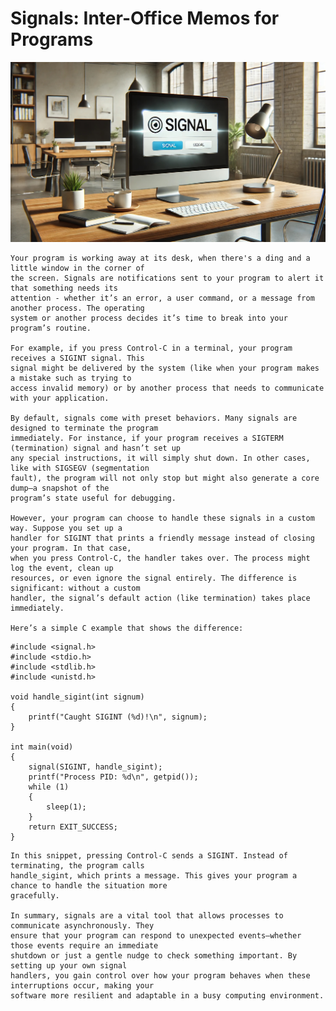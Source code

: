 # Signals: Inter-Office Memos for Programs

![signal](https://github.com/internashionalist/atlas-system_linux/blob/main/signals/signal.jpg)

	Your program is working away at its desk, when there's a ding and a little window in the corner of
	the screen. Signals are notifications sent to your program to alert it that something needs its
	attention - whether it’s an error, a user command, or a message from another process. The operating
	system or another process decides it’s time to break into your program’s routine. 

	For example, if you press Control-C in a terminal, your program receives a SIGINT signal. This
	signal might be delivered by the system (like when your program makes a mistake such as trying to
	access invalid memory) or by another process that needs to communicate with your application.

	By default, signals come with preset behaviors. Many signals are designed to terminate the program
	immediately. For instance, if your program receives a SIGTERM (termination) signal and hasn’t set up
	any special instructions, it will simply shut down. In other cases, like with SIGSEGV (segmentation
	fault), the program will not only stop but might also generate a core dump—a snapshot of the
	program’s state useful for debugging.

	However, your program can choose to handle these signals in a custom way. Suppose you set up a
	handler for SIGINT that prints a friendly message instead of closing your program. In that case,
	when you press Control-C, the handler takes over. The process might log the event, clean up
	resources, or even ignore the signal entirely. The difference is significant: without a custom
	handler, the signal’s default action (like termination) takes place immediately.

	Here’s a simple C example that shows the difference:
```
#include <signal.h>
#include <stdio.h>
#include <stdlib.h>
#include <unistd.h>

void handle_sigint(int signum)
{
	printf("Caught SIGINT (%d)!\n", signum);
}

int main(void)
{
	signal(SIGINT, handle_sigint);
	printf("Process PID: %d\n", getpid());
	while (1)
	{
		sleep(1);
	}
	return EXIT_SUCCESS;
}
```

	In this snippet, pressing Control-C sends a SIGINT. Instead of terminating, the program calls
	handle_sigint, which prints a message. This gives your program a chance to handle the situation more
	gracefully.

	In summary, signals are a vital tool that allows processes to communicate asynchronously. They
	ensure that your program can respond to unexpected events—whether those events require an immediate
	shutdown or just a gentle nudge to check something important. By setting up your own signal
	handlers, you gain control over how your program behaves when these interruptions occur, making your
	software more resilient and adaptable in a busy computing environment.

